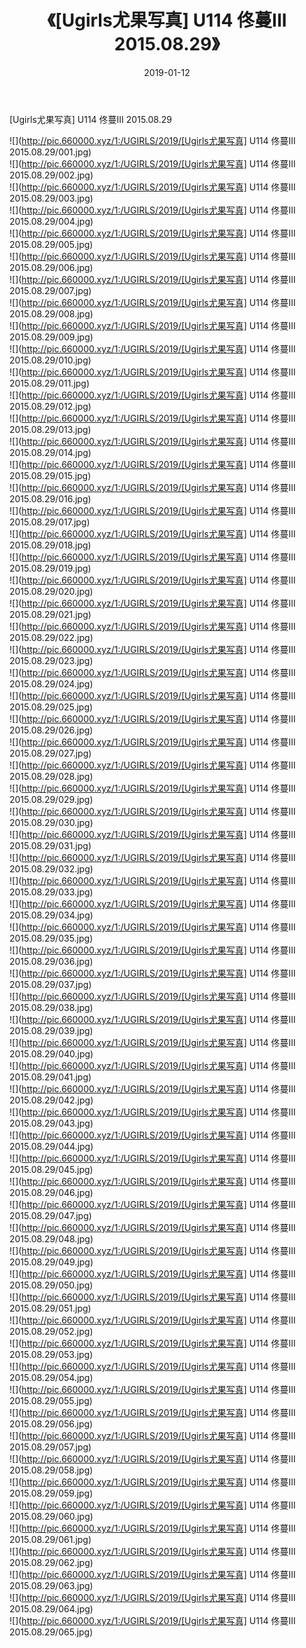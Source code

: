 ﻿---
layout: post
title:  《[Ugirls尤果写真] U114 佟蔓III 2015.08.29》
date:   2019-01-12
img: http://pic.660000.xyz/1:/UGIRLS/2019/[Ugirls尤果写真] U114 佟蔓III 2015.08.29/000.jpg
categories: [美女, 清纯, 唯美]
---

[Ugirls尤果写真] U114 佟蔓III 2015.08.29

 ![](http://pic.660000.xyz/1:/UGIRLS/2019/[Ugirls尤果写真] U114 佟蔓III 2015.08.29/001.jpg) <br>![](http://pic.660000.xyz/1:/UGIRLS/2019/[Ugirls尤果写真] U114 佟蔓III 2015.08.29/002.jpg) <br>![](http://pic.660000.xyz/1:/UGIRLS/2019/[Ugirls尤果写真] U114 佟蔓III 2015.08.29/003.jpg) <br>![](http://pic.660000.xyz/1:/UGIRLS/2019/[Ugirls尤果写真] U114 佟蔓III 2015.08.29/004.jpg) <br>![](http://pic.660000.xyz/1:/UGIRLS/2019/[Ugirls尤果写真] U114 佟蔓III 2015.08.29/005.jpg) <br>![](http://pic.660000.xyz/1:/UGIRLS/2019/[Ugirls尤果写真] U114 佟蔓III 2015.08.29/006.jpg) <br>![](http://pic.660000.xyz/1:/UGIRLS/2019/[Ugirls尤果写真] U114 佟蔓III 2015.08.29/007.jpg) <br>![](http://pic.660000.xyz/1:/UGIRLS/2019/[Ugirls尤果写真] U114 佟蔓III 2015.08.29/008.jpg) <br>![](http://pic.660000.xyz/1:/UGIRLS/2019/[Ugirls尤果写真] U114 佟蔓III 2015.08.29/009.jpg) <br>![](http://pic.660000.xyz/1:/UGIRLS/2019/[Ugirls尤果写真] U114 佟蔓III 2015.08.29/010.jpg) <br>![](http://pic.660000.xyz/1:/UGIRLS/2019/[Ugirls尤果写真] U114 佟蔓III 2015.08.29/011.jpg) <br>![](http://pic.660000.xyz/1:/UGIRLS/2019/[Ugirls尤果写真] U114 佟蔓III 2015.08.29/012.jpg) <br>![](http://pic.660000.xyz/1:/UGIRLS/2019/[Ugirls尤果写真] U114 佟蔓III 2015.08.29/013.jpg) <br>![](http://pic.660000.xyz/1:/UGIRLS/2019/[Ugirls尤果写真] U114 佟蔓III 2015.08.29/014.jpg) <br>![](http://pic.660000.xyz/1:/UGIRLS/2019/[Ugirls尤果写真] U114 佟蔓III 2015.08.29/015.jpg) <br>![](http://pic.660000.xyz/1:/UGIRLS/2019/[Ugirls尤果写真] U114 佟蔓III 2015.08.29/016.jpg) <br>![](http://pic.660000.xyz/1:/UGIRLS/2019/[Ugirls尤果写真] U114 佟蔓III 2015.08.29/017.jpg) <br>![](http://pic.660000.xyz/1:/UGIRLS/2019/[Ugirls尤果写真] U114 佟蔓III 2015.08.29/018.jpg) <br>![](http://pic.660000.xyz/1:/UGIRLS/2019/[Ugirls尤果写真] U114 佟蔓III 2015.08.29/019.jpg) <br>![](http://pic.660000.xyz/1:/UGIRLS/2019/[Ugirls尤果写真] U114 佟蔓III 2015.08.29/020.jpg) <br>![](http://pic.660000.xyz/1:/UGIRLS/2019/[Ugirls尤果写真] U114 佟蔓III 2015.08.29/021.jpg) <br>![](http://pic.660000.xyz/1:/UGIRLS/2019/[Ugirls尤果写真] U114 佟蔓III 2015.08.29/022.jpg) <br>![](http://pic.660000.xyz/1:/UGIRLS/2019/[Ugirls尤果写真] U114 佟蔓III 2015.08.29/023.jpg) <br>![](http://pic.660000.xyz/1:/UGIRLS/2019/[Ugirls尤果写真] U114 佟蔓III 2015.08.29/024.jpg) <br>![](http://pic.660000.xyz/1:/UGIRLS/2019/[Ugirls尤果写真] U114 佟蔓III 2015.08.29/025.jpg) <br>![](http://pic.660000.xyz/1:/UGIRLS/2019/[Ugirls尤果写真] U114 佟蔓III 2015.08.29/026.jpg) <br>![](http://pic.660000.xyz/1:/UGIRLS/2019/[Ugirls尤果写真] U114 佟蔓III 2015.08.29/027.jpg) <br>![](http://pic.660000.xyz/1:/UGIRLS/2019/[Ugirls尤果写真] U114 佟蔓III 2015.08.29/028.jpg) <br>![](http://pic.660000.xyz/1:/UGIRLS/2019/[Ugirls尤果写真] U114 佟蔓III 2015.08.29/029.jpg) <br>![](http://pic.660000.xyz/1:/UGIRLS/2019/[Ugirls尤果写真] U114 佟蔓III 2015.08.29/030.jpg) <br>![](http://pic.660000.xyz/1:/UGIRLS/2019/[Ugirls尤果写真] U114 佟蔓III 2015.08.29/031.jpg) <br>![](http://pic.660000.xyz/1:/UGIRLS/2019/[Ugirls尤果写真] U114 佟蔓III 2015.08.29/032.jpg) <br>![](http://pic.660000.xyz/1:/UGIRLS/2019/[Ugirls尤果写真] U114 佟蔓III 2015.08.29/033.jpg) <br>![](http://pic.660000.xyz/1:/UGIRLS/2019/[Ugirls尤果写真] U114 佟蔓III 2015.08.29/034.jpg) <br>![](http://pic.660000.xyz/1:/UGIRLS/2019/[Ugirls尤果写真] U114 佟蔓III 2015.08.29/035.jpg) <br>![](http://pic.660000.xyz/1:/UGIRLS/2019/[Ugirls尤果写真] U114 佟蔓III 2015.08.29/036.jpg) <br>![](http://pic.660000.xyz/1:/UGIRLS/2019/[Ugirls尤果写真] U114 佟蔓III 2015.08.29/037.jpg) <br>![](http://pic.660000.xyz/1:/UGIRLS/2019/[Ugirls尤果写真] U114 佟蔓III 2015.08.29/038.jpg) <br>![](http://pic.660000.xyz/1:/UGIRLS/2019/[Ugirls尤果写真] U114 佟蔓III 2015.08.29/039.jpg) <br>![](http://pic.660000.xyz/1:/UGIRLS/2019/[Ugirls尤果写真] U114 佟蔓III 2015.08.29/040.jpg) <br>![](http://pic.660000.xyz/1:/UGIRLS/2019/[Ugirls尤果写真] U114 佟蔓III 2015.08.29/041.jpg) <br>![](http://pic.660000.xyz/1:/UGIRLS/2019/[Ugirls尤果写真] U114 佟蔓III 2015.08.29/042.jpg) <br>![](http://pic.660000.xyz/1:/UGIRLS/2019/[Ugirls尤果写真] U114 佟蔓III 2015.08.29/043.jpg) <br>![](http://pic.660000.xyz/1:/UGIRLS/2019/[Ugirls尤果写真] U114 佟蔓III 2015.08.29/044.jpg) <br>![](http://pic.660000.xyz/1:/UGIRLS/2019/[Ugirls尤果写真] U114 佟蔓III 2015.08.29/045.jpg) <br>![](http://pic.660000.xyz/1:/UGIRLS/2019/[Ugirls尤果写真] U114 佟蔓III 2015.08.29/046.jpg) <br>![](http://pic.660000.xyz/1:/UGIRLS/2019/[Ugirls尤果写真] U114 佟蔓III 2015.08.29/047.jpg) <br>![](http://pic.660000.xyz/1:/UGIRLS/2019/[Ugirls尤果写真] U114 佟蔓III 2015.08.29/048.jpg) <br>![](http://pic.660000.xyz/1:/UGIRLS/2019/[Ugirls尤果写真] U114 佟蔓III 2015.08.29/049.jpg) <br>![](http://pic.660000.xyz/1:/UGIRLS/2019/[Ugirls尤果写真] U114 佟蔓III 2015.08.29/050.jpg) <br>![](http://pic.660000.xyz/1:/UGIRLS/2019/[Ugirls尤果写真] U114 佟蔓III 2015.08.29/051.jpg) <br>![](http://pic.660000.xyz/1:/UGIRLS/2019/[Ugirls尤果写真] U114 佟蔓III 2015.08.29/052.jpg) <br>![](http://pic.660000.xyz/1:/UGIRLS/2019/[Ugirls尤果写真] U114 佟蔓III 2015.08.29/053.jpg) <br>![](http://pic.660000.xyz/1:/UGIRLS/2019/[Ugirls尤果写真] U114 佟蔓III 2015.08.29/054.jpg) <br>![](http://pic.660000.xyz/1:/UGIRLS/2019/[Ugirls尤果写真] U114 佟蔓III 2015.08.29/055.jpg) <br>![](http://pic.660000.xyz/1:/UGIRLS/2019/[Ugirls尤果写真] U114 佟蔓III 2015.08.29/056.jpg) <br>![](http://pic.660000.xyz/1:/UGIRLS/2019/[Ugirls尤果写真] U114 佟蔓III 2015.08.29/057.jpg) <br>![](http://pic.660000.xyz/1:/UGIRLS/2019/[Ugirls尤果写真] U114 佟蔓III 2015.08.29/058.jpg) <br>![](http://pic.660000.xyz/1:/UGIRLS/2019/[Ugirls尤果写真] U114 佟蔓III 2015.08.29/059.jpg) <br>![](http://pic.660000.xyz/1:/UGIRLS/2019/[Ugirls尤果写真] U114 佟蔓III 2015.08.29/060.jpg) <br>![](http://pic.660000.xyz/1:/UGIRLS/2019/[Ugirls尤果写真] U114 佟蔓III 2015.08.29/061.jpg) <br>![](http://pic.660000.xyz/1:/UGIRLS/2019/[Ugirls尤果写真] U114 佟蔓III 2015.08.29/062.jpg) <br>![](http://pic.660000.xyz/1:/UGIRLS/2019/[Ugirls尤果写真] U114 佟蔓III 2015.08.29/063.jpg) <br>![](http://pic.660000.xyz/1:/UGIRLS/2019/[Ugirls尤果写真] U114 佟蔓III 2015.08.29/064.jpg) <br>![](http://pic.660000.xyz/1:/UGIRLS/2019/[Ugirls尤果写真] U114 佟蔓III 2015.08.29/065.jpg) <br>